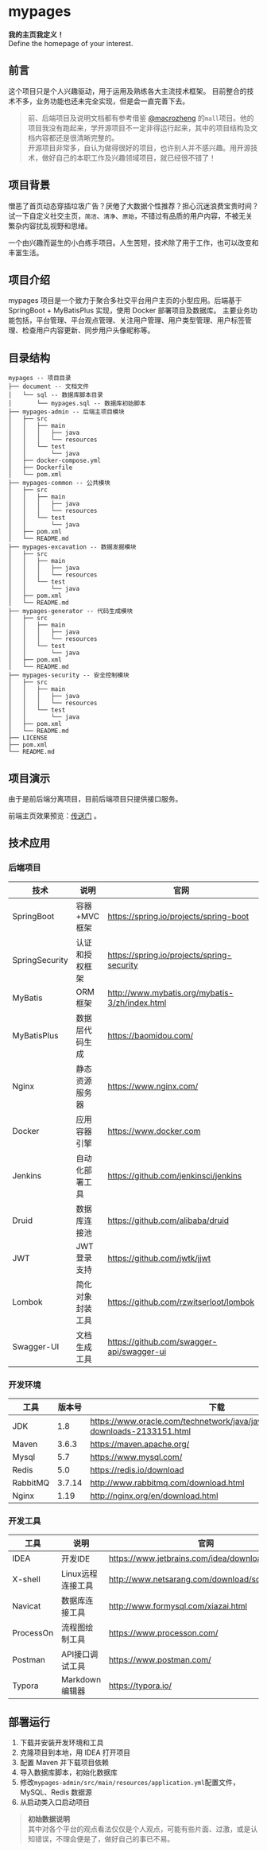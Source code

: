 # mypages

**我的主页我定义！**<br>
Define the homepage of your interest.


## 前言
这个项目只是个人兴趣驱动，用于运用及熟练各大主流技术框架。
目前整合的技术不多，业务功能也还未完全实现，但是会一直完善下去。

> 前、后端项目及说明文档都有参考借鉴 [@macrozheng](https://github.com/macrozheng) 的`mall`项目。他的项目我没有跑起来，学开源项目不一定非得运行起来，其中的项目结构及文档内容都还是很清晰完整的。<br>
> 开源项目非常多，自认为做得很好的项目，也许别人并不感兴趣。用开源技术，做好自己的本职工作及兴趣领域项目，就已经很不错了！


## 项目背景
憎恶了首页动态穿插垃圾广告？厌倦了大数据个性推荐？担心沉迷浪费宝贵时间？
试一下自定义社交主页，`简洁`、`清净`、`原始`，不错过有品质的用户内容，不被无关繁杂内容扰乱视野和思绪。

一个由兴趣而诞生的小白练手项目。人生苦短，技术除了用于工作，也可以改变和丰富生活。


## 项目介绍
mypages 项目是一个致力于聚合多社交平台用户主页的小型应用。后端基于 SpringBoot + MyBatisPlus 实现，使用 Docker 部署项目及数据库。
主要业务功能包括，平台管理、平台观点管理、关注用户管理、用户类型管理、用户标签管理、检查用户内容更新、同步用户头像昵称等。


## 目录结构
```
mypages -- 项目目录
├── document -- 文档文件
│   └── sql -- 数据库脚本目录
│       └── mypages.sql -- 数据库初始脚本
├── mypages-admin -- 后端主项目模块
│   ├── src
│   │   ├── main
│   │   │   ├── java
│   │   │   └── resources
│   │   └── test
│   │       └── java
│   ├── docker-compose.yml
│   ├── Dockerfile
│   └── pom.xml
├── mypages-common -- 公共模块
│   ├── src
│   │   ├── main
│   │   │   ├── java
│   │   │   └── resources
│   │   └── test
│   │       └── java
│   ├── pom.xml
│   └── README.md
├── mypages-excavation -- 数据发掘模块
│   ├── src
│   │   ├── main
│   │   │   ├── java
│   │   │   └── resources
│   │   └── test
│   │       └── java
│   ├── pom.xml
│   └── README.md
├── mypages-generator -- 代码生成模块
│   ├── src
│   │   ├── main
│   │   │   ├── java
│   │   │   └── resources
│   │   └── test
│   │       └── java
│   ├── pom.xml
│   └── README.md
├── mypages-security -- 安全控制模块
│   ├── src
│   │   ├── main
│   │   │   ├── java
│   │   │   └── resources
│   │   └── test
│   │       └── java
│   ├── pom.xml
│   └── README.md
├── LICENSE
├── pom.xml
└── README.md

```


## 项目演示
由于是前后端分离项目，目前后端项目只提供接口服务。

前端主页效果预览：[传送门](https://github.com/M1Yellow/mypages-web) 。


## 技术应用
### 后端项目
| 技术                 | 说明                | 官网                                           |
| -------------------- | ------------------- | ---------------------------------------------- |
| SpringBoot           | 容器+MVC框架        | https://spring.io/projects/spring-boot         |
| SpringSecurity       | 认证和授权框架      | https://spring.io/projects/spring-security     |
| MyBatis              | ORM框架             | http://www.mybatis.org/mybatis-3/zh/index.html |
| MyBatisPlus          | 数据层代码生成      | https://baomidou.com/                           |
| Nginx                | 静态资源服务器      | https://www.nginx.com/                         |
| Docker               | 应用容器引擎        | https://www.docker.com                         |
| Jenkins              | 自动化部署工具      | https://github.com/jenkinsci/jenkins           |
| Druid                | 数据库连接池        | https://github.com/alibaba/druid               |
| JWT                  | JWT登录支持         | https://github.com/jwtk/jjwt                   |
| Lombok               | 简化对象封装工具    | https://github.com/rzwitserloot/lombok         |
| Swagger-UI           | 文档生成工具        | https://github.com/swagger-api/swagger-ui      |

### 开发环境
| 工具          | 版本号 | 下载                                                         |
| ------------- | ------ | ------------------------------------------------------------ |
| JDK           | 1.8    | https://www.oracle.com/technetwork/java/javase/downloads/jdk8-downloads-2133151.html |
| Maven         | 3.6.3  | https://maven.apache.org/                                       |
| Mysql         | 5.7    | https://www.mysql.com/                                       |
| Redis         | 5.0    | https://redis.io/download                                    |
| RabbitMQ      | 3.7.14 | http://www.rabbitmq.com/download.html                        |
| Nginx         | 1.19   | http://nginx.org/en/download.html                            |

### 开发工具
| 工具          | 说明                | 官网                                            |
| ------------- | ------------------- | ----------------------------------------------- |
| IDEA          | 开发IDE             | https://www.jetbrains.com/idea/download         |
| X-shell       | Linux远程连接工具   | http://www.netsarang.com/download/software.html |
| Navicat       | 数据库连接工具      | http://www.formysql.com/xiazai.html             |
| ProcessOn     | 流程图绘制工具      | https://www.processon.com/                      |
| Postman       | API接口调试工具      | https://www.postman.com/                        |
| Typora        | Markdown编辑器      | https://typora.io/                              |


## 部署运行
1. 下载并安装开发环境和工具
2. 克隆项目到本地，用 IDEA 打开项目
3. 配置 Maven 并下载项目依赖
4. 导入数据库脚本，初始化数据库
5. 修改`mypages-admin/src/main/resources/application.yml`配置文件，MySQL、Redis 数据源
6. 从启动类入口启动项目


> **初始数据说明**<br>
> 其中对各个平台的观点看法仅仅是个人观点，可能有些片面、过激，或是认知错误，不理会便是了，做好自己的事已不易。
